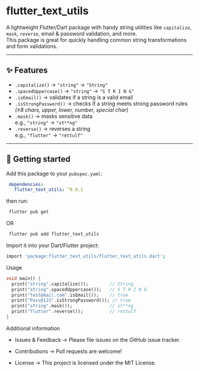 # flutter_text_utils

A lightweight Flutter/Dart package with handy string utilities like `capitalize`, `mask`, `reverse`, email & password validation, and more.  
This package is great for quickly handling common string transformations and form validations.

---

## ✨ Features

- `.capitalize()` → `"string"` → `"String"`
- `.spacedUppercase()` → `"string"` → `"S T R I N G"`
- `.isEmail()` → validates if a string is a valid email
- `.isStrongPassword()` → checks if a string meets strong password rules *(≥8 chars, upper, lower, number, special char)*
- `.mask()` → masks sensitive data  
  e.g., `"string"` → `"st**ng"`
- `.reverse()` → reverses a string  
  e.g., `"flutter"` → `"rettulf"`

---

## 🚀 Getting started

Add this package to your `pubspec.yaml`:


```yaml
 dependencies:
   flutter_text_utils: ^0.0.1
```

then run:
```bash
 flutter pub get
```
OR

```bash
 flutter pub add flutter_text_utils
```
 Import it into your Dart/Flutter project:
```bash
import 'package:flutter_text_utils/flutter_text_utils.dart';
```

Usage 
```dart
void main() {
  print("string".capitalize());        // String
  print("string".spacedUppercase());   // S T R I N G
  print("test@mail.com".isEmail());    // true
  print("Pass@123".isStrongPassword()); // true
  print("string".mask());              // st**ng
  print("flutter".reverse());          // rettulf
}
```


Additional information

- Issues & Feedback → Please file issues on the GitHub issue tracker.

- Contributions → Pull requests are welcome!

- License → This project is licensed under the MIT License.


